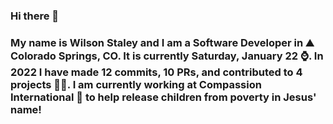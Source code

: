 ### Hi there 👋

### My name is Wilson Staley and I am a Software Developer in ⛰ Colorado Springs, CO.  It is currently Saturday, January 22 ⌚. In 2022 I have made 12 commits, 10 PRs, and contributed to 4 projects 👨‍💻. I am currently working at Compassion International 🏢 to help release children from poverty in Jesus' name!